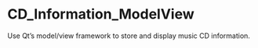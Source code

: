 # CD_Information_ModelView
Use Qt’s model/view framework to store and display music CD information.
